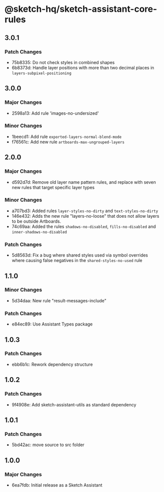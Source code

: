# @sketch-hq/sketch-assistant-core-rules

## 3.0.1

### Patch Changes

- 75b8335: Do not check styles in combined shapes
- 6b8373d: Handle layer positions with more than two decimal places in `layers-subpixel-positioning`

## 3.0.0

### Major Changes

- 2598a13: Add rule 'images-no-undersized'

### Minor Changes

- 1beecd1: Add rule `exported-layers-normal-blend-mode`
- f76561c: Add new rule `artboards-max-ungrouped-layers`

## 2.0.0

### Major Changes

- d592d7d: Remove old layer name pattern rules, and replace with seven new rules that target
  specific layer types

### Minor Changes

- a707bd3: Added rules `layer-styles-no-dirty` and `text-styles-no-dirty`
- 146e432: Adds the new rule "layers-no-loose" that does not allow layers to be outside Artboards.
- 74c69aa: Added the rules `shadows-no-disabled`, `fills-no-disabled` and
  `inner-shadows-no-disabled`

### Patch Changes

- 5d8563d: Fix a bug where shared styles used via symbol overrides where causing false negatives in
  the `shared-styles-no-used` rule

## 1.1.0

### Minor Changes

- 5d34daa: New rule "result-messages-include"

### Patch Changes

- e84ec89: Use Assistant Types package

## 1.0.3

### Patch Changes

- ebb6b1c: Rework dependency structure

## 1.0.2

### Patch Changes

- 9f4908e: Add sketch-assistant-utils as standard dependency

## 1.0.1

### Patch Changes

- 5bd42ac: move source to src folder

## 1.0.0

### Major Changes

- 6ea7fdb: Initial release as a Sketch Assistant

